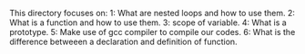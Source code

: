 This directory focuses on:
1: What are nested loops and how to use them.
2: What is a function and how to use them.
3: scope of variable.
4: What is a prototype.
5: Make use of gcc compiler to compile our codes.
6: What is the difference betweeen a declaration
and definition of function.
